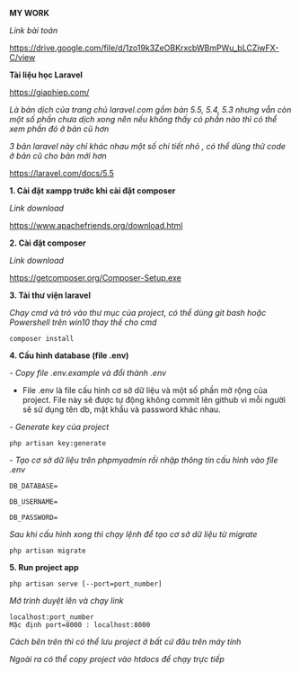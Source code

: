 **MY WORK**
    
_Link bài toán_
    
   https://drive.google.com/file/d/1zo19k3ZeOBKrxcbWBmPWu_bLCZiwFX-C/view

**Tài liệu học Laravel**

https://giaphiep.com/

_Là bản dịch của trang chủ laravel.com gồm bản 5.5, 5.4, 5.3 nhưng vẫn còn một số phần chưa dịch xong nên nếu không thấy có phần nào thì có thể xem phần đó ở bản cũ hơn_

_3 bản laravel này chỉ khác nhau một số chi tiết nhỏ , có thể dùng thử code ở bản cũ cho bản mới hơn_

https://laravel.com/docs/5.5

**1. Cài đặt xampp trước khi cài đặt composer**

_Link download_

https://www.apachefriends.org/download.html

**2. Cài đặt composer**

_Link download_

https://getcomposer.org/Composer-Setup.exe

**3. Tải thư viện laravel**

_Chạy cmd và trỏ vào thư mục của project, có thể dùng git bash hoặc Powershell trên win10 thay thế cho cmd_

    composer install

**4. Cấu hình database (file .env)**

_- Copy file .env.example và đổi thành .env_

- File .env là file cấu hình cơ sở dữ liệu và một số phần mở rộng của project. File này sẽ được tự động không commit lên github vì mỗi người sẽ sử dụng tên db, mật khẩu và password khác nhau.

_- Generate key của project_

    php artisan key:generate

_- Tạo cơ sở dữ liệu trên phpmyadmin rồi nhập thông tin cấu hình vào file .env_

    DB_DATABASE=

    DB_USERNAME=

    DB_PASSWORD=

_Sau khi cấu hình xong thì chạy lệnh để tạo cơ sở dữ liệu từ migrate_

    php artisan migrate

**5. Run project app**

    php artisan serve [--port=port_number]

_Mở trình duyệt lên và chạy link_

    localhost:port_number 
    Mặc định port=8000 : localhost:8000

_Cách bên trên thì có thể lưu project ở bất cứ đâu trên máy tính_ 

_Ngoài ra có thể copy project vào htdocs để chạy trực tiếp_




